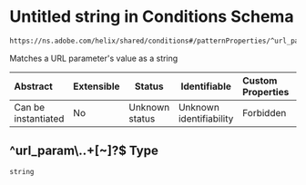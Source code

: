 # Untitled string in Conditions Schema

```txt
https://ns.adobe.com/helix/shared/conditions#/patternProperties/^url_param\..+[~]?$
```

Matches a URL parameter's value as a string


| Abstract            | Extensible | Status         | Identifiable            | Custom Properties | Additional Properties | Access Restrictions | Defined In                                                                |
| :------------------ | ---------- | -------------- | ----------------------- | :---------------- | --------------------- | ------------------- | ------------------------------------------------------------------------- |
| Can be instantiated | No         | Unknown status | Unknown identifiability | Forbidden         | Allowed               | none                | [conditions.schema.json\*](conditions.schema.json "open original schema") |

## ^url_param\\..+\[~]?$ Type

`string`
